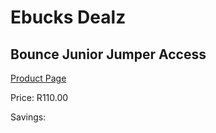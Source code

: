 
# Ebucks Dealz
## Bounce Junior Jumper Access
[Product Page](https://www.ebucks.com/web/shop/productSelected.do?prodId=1139555033&catId=227677169)

Price: R110.00

Savings: 


	
